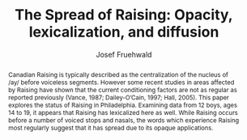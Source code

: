 ---
abstract: "Canadian Raising is typically described as the centralization of the nucleus\
  \ of /ay/ before voiceless segments. However some recent studies in areas affected\
  \ by Raising have shown that the current conditioning factors are not as regular\
  \ as reported previously (Vance, 1987; Dailey-O\u2019Cain, 1997; Hall, 2005). This\
  \ paper explores the status of Raising in Philadelphia. Examining data from 12 boys,\
  \ ages 14 to 19, it appears that Raising has lexicalized here as well. While Raising\
  \ occurs before a number of voiced stops and nasals, the words which experience\
  \ Raising most regularly suggest that it has spread due to its opaque applications."
author:
- Josef Fruehwald
category: paper
journal: ''
layout: publication
p_url: http://repository.upenn.edu/curej/73
published: CUREJ College Undergraduate Research Electronic Journal
title: 'The Spread of Raising: Opacity, lexicalization, and diffusion'
year: '2007'
---